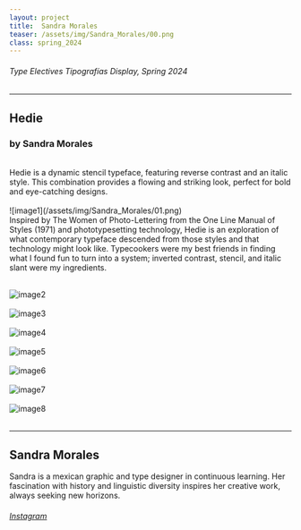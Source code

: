 ```yaml
---
layout: project
title:  Sandra Morales
teaser: /assets/img/Sandra_Morales/00.png
class: spring_2024
---
```

###### Type Electives Tipografías Display, Spring 2024 ######
---
## Hedie ##
### by Sandra Morales ###
<br>
Hedie is a dynamic stencil typeface, featuring reverse contrast and an italic style. This combination provides a flowing and striking look, perfect for bold and eye-catching designs.
<br><br>
![image1](/assets/img/Sandra_Morales/01.png)
<br>
Inspired by The Women of Photo-Lettering from the One Line Manual of Styles (1971) and phototypesetting technology, Hedie is an exploration of what contemporary typeface descended from those styles and that technology might look like. Typecookers were my best friends in finding what I found fun to turn into a system; inverted contrast, stencil, and italic slant were my ingredients.
<br><br>

![image2](/assets/img/Sandra_Morales/02.png)
<br><br>
![image3](/assets/img/Sandra_Morales/03.png)
<br><br>
![image4](/assets/img/Sandra_Morales/04.png)
<br><br>
![image5](/assets/img/Sandra_Morales/05.png)
<br><br>
![image6](/assets/img/Sandra_Morales/06.png)
<br><br>
![image7](/assets/img/Sandra_Morales/07.png)
<br><br>
![image8](/assets/img/Sandra_Morales/08.png)
<br><br>

---
## Sandra Morales ##
Sandra is a mexican graphic and type designer in continuous learning. Her fascination with history and linguistic diversity inspires her creative work, always seeking new horizons.
<br>
###### [Instagram](https://www.instagram.com/typeofshe/) ######
